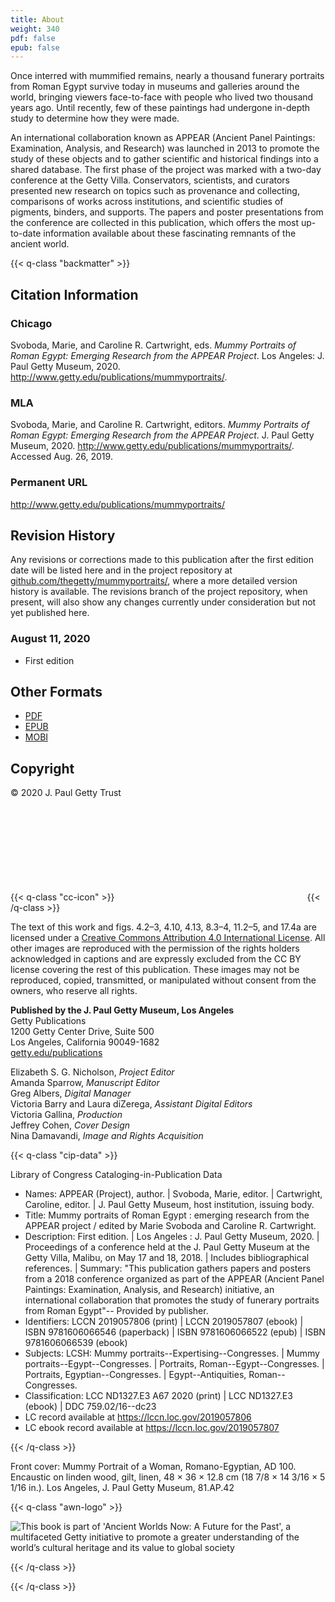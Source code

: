 ```yaml
---
title: About
weight: 340
pdf: false
epub: false
---
```


Once interred with mummified remains, nearly a thousand funerary portraits from Roman Egypt survive today in museums and galleries around the world, bringing viewers face-to-face with people who lived two thousand years ago. Until recently, few of these paintings had undergone in-depth study to determine how they were made.

An international collaboration known as APPEAR (Ancient Panel Paintings: Examination, Analysis, and Research) was launched in 2013 to promote the study of these objects and to gather scientific and historical findings into a shared database. The first phase of the project was marked with a two-day conference at the Getty Villa. Conservators, scientists, and curators presented new research on topics such as provenance and collecting, comparisons of works across institutions, and scientific studies of pigments, binders, and supports. The papers and poster presentations from the conference are collected in this publication, which offers the most up-to-date information available about these fascinating remnants of the ancient world.

{{< q-class "backmatter" >}}

## Citation Information

### Chicago

Svoboda, Marie, and Caroline R. Cartwright, eds. *Mummy Portraits of Roman Egypt: Emerging Research from the APPEAR Project*. Los Angeles: J. Paul Getty Museum, 2020. http://www.getty.edu/publications/mummyportraits/.

### MLA

Svoboda, Marie, and Caroline R. Cartwright, editors. *Mummy Portraits of Roman Egypt: Emerging Research from the APPEAR Project*. J. Paul Getty Museum, 2020. http://www.getty.edu/publications/mummyportraits/. Accessed <span class="cite-current-date">Aug. 26, 2019</span>.

### Permanent URL

http://www.getty.edu/publications/mummyportraits/

## Revision History

Any revisions or corrections made to this publication after the first edition date will be listed here and in the project repository at [github.com/thegetty/mummyportraits/](https://github.com/thegetty/mummyportraits/), where a more detailed version history is available. The revisions branch of the project repository, when present, will also show any changes currently under consideration but not yet published here.

### August 11, 2020

  - First edition

## Other Formats

  - [PDF](/downloads/output.pdf)
  - [EPUB](/downloads/output.epub)
  - [MOBI](/downloads/oputput.mobi)

## Copyright

© 2020 J. Paul Getty Trust

{{< q-class "cc-icon" >}}
<svg class="quire-copyright__icon">
<switch>
  <use xlink:href="#cc"></use>
</switch>
<switch>
  <use xlink:href="#cc-by"></use>
  <foreignObject width="135" height="30">
      <img src="../img/icons/cc-by.png" alt="CC-BY" />
  </foreignObject>
</switch>
</svg>
{{< /q-class >}}


The text of this work and figs. 4.2–3, 4.10, 4.13, 8.3–4, 11.2–5, and 17.4a are licensed under a [Creative Commons Attribution 4.0 International License](https://creativecommons.org/licenses/by/4.0/). All other images are reproduced with the permission of the rights holders acknowledged in captions and are expressly excluded from the CC BY license covering the rest of this publication. These images may not be reproduced, copied, transmitted, or manipulated without consent from the owners, who reserve all rights.

**Published by the J. Paul Getty Museum, Los Angeles**<br />
Getty Publications<br />
1200 Getty Center Drive, Suite 500<br />
Los Angeles, California 90049-1682<br />
[getty.edu/publications](http://www.getty.edu/publications/)<br />

Elizabeth S. G. Nicholson, *Project Editor*<br />
Amanda Sparrow, *Manuscript Editor*<br />
Greg Albers, *Digital Manager*<br />
Victoria Barry and Laura diZerega, *Assistant Digital Editors*<br />
Victoria Gallina, *Production*<br />
Jeffrey Cohen, *Cover Design*<br />
Nina Damavandi, *Image and Rights Acquisition*<br />


{{< q-class "cip-data" >}}

Library of Congress Cataloging-in-Publication Data

- Names: APPEAR (Project), author. | Svoboda, Marie, editor. | Cartwright,
   Caroline, editor. | J. Paul Getty Museum, host institution, issuing
   body.  
- Title: Mummy portraits of Roman Egypt : emerging research from the APPEAR
   project / edited by Marie Svoboda and Caroline R. Cartwright.  
- Description: First edition. | Los Angeles : J. Paul Getty Museum, 2020. |
   Proceedings of a conference held at the J. Paul Getty Museum at the
   Getty Villa, Malibu, on May 17 and 18, 2018. | Includes bibliographical
   references. | Summary: "This publication gathers papers and posters from
   a 2018 conference organized as part of the APPEAR (Ancient Panel
   Paintings: Examination, Analysis, and Research) initiative, an
   international collaboration that promotes the study of funerary
   portraits from Roman Egypt"-- Provided by publisher.  
- Identifiers: LCCN 2019057806 (print) | LCCN 2019057807 (ebook) | ISBN
   9781606066546 (paperback) | ISBN 9781606066522 (epub) | ISBN
   9781606066539 (ebook)  
- Subjects: LCSH: Mummy portraits--Expertising--Congresses. | Mummy
   portraits--Egypt--Congresses. | Portraits, Roman--Egypt--Congresses. |
   Portraits, Egyptian--Congresses. | Egypt--Antiquities,
   Roman--Congresses.
- Classification: LCC ND1327.E3 A67 2020  (print) | LCC ND1327.E3  (ebook) |
   DDC 759.02/16--dc23
- LC record available at https://lccn.loc.gov/2019057806
- LC ebook record available at https://lccn.loc.gov/2019057807

{{< /q-class >}}

Front cover: Mummy Portrait of a Woman, Romano-Egyptian, AD 100. Encaustic on linden wood, gilt, linen, 48 × 36 × 12.8 cm (18 7/8 × 14 3/16 × 5 1/16 in.). Los Angeles, J. Paul Getty Museum, 81.AP.42

{{< q-class "awn-logo" >}}

![This book is part of 'Ancient Worlds Now: A Future for the Past', a multifaceted Getty initiative to promote a greater understanding of the world’s cultural heritage and its value to global society](/img/awn-logo-and-line.png)

{{< /q-class >}}

{{< /q-class >}}
